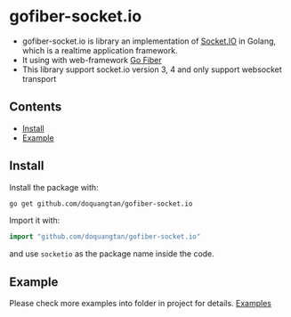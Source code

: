 # gofiber-socket.io

- gofiber-socket.io is library an implementation of [Socket.IO](http://socket.io) in Golang, which is a realtime application framework.
- It using with web-framework [Go Fiber](https://gofiber.io)
- This library support socket.io version 3, 4 and only support websocket transport

## Contents

- [Install](#install)
- [Example](#example)

## Install

Install the package with:

```bash
go get github.com/doquangtan/gofiber-socket.io
```

Import it with:

```go
import "github.com/doquangtan/gofiber-socket.io"
```

and use `socketio` as the package name inside the code.

## Example

Please check more examples into folder in project for details. [Examples](https://github.com/doquangtan/gofiber-socket.io/tree/main/example)
